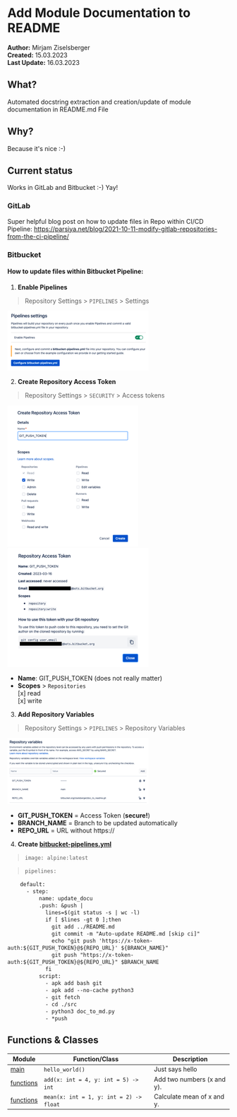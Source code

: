# Add Module Documentation to README

**Author:** Mirjam Ziselsberger  
**Created:** 15.03.2023  
**Last Update:** 16.03.2023

## What?
Automated docstring extraction and creation/update of module documentation in README.md File

## Why?
Because it's nice :-)

## Current status
Works in GitLab and Bitbucket :-) Yay!

### GitLab
Super helpful blog post on how to update files in Repo within CI/CD Pipeline: https://parsiya.net/blog/2021-10-11-modify-gitlab-repositories-from-the-ci-pipeline/

### Bitbucket

#### How to update files within Bitbucket Pipeline:

1. **Enable Pipelines**   

  > Repository Settings > `PIPELINES` > Settings  
  
  ![](images/bitbucket_enable_pipelines_small.png)
    

2. **Create Repository Access Token**  

  > Repository Settings > `SECURITY` > Access tokens  
   
   ![](images/create_repo_access_token_small.png)
   ![](images/access_token_info_small.png)  

  * **Name**: GIT_PUSH_TOKEN (does not really matter)    
  * **Scopes** > `Repositories`  
      [x] read  
      [x] write  


3. **Add Repository Variables**  

  > Repository Settings > `PIPELINES` > Repository Variables  
  
   ![](images/repo_variables_small.png)  

  * **GIT_PUSH_TOKEN** = Access Token (**secure!**)   
  * **BRANCH_NAME** = Branch to be updated automatically   
  * **REPO_URL** = URL without https://  


4. **Create [bitbucket-pipelines.yml](bitbucket-pipelines.yml)**


>     image: alpine:latest

>     pipelines:
        default:
          - step:
              name: update_docu
              .push: &push |
                lines=$(git status -s | wc -l)
                if [ $lines -gt 0 ];then
                  git add ../README.md
                  git commit -m "Auto-update README.md [skip ci]"
                  echo "git push 'https://x-token-auth:${GIT_PUSH_TOKEN}@${REPO_URL}' ${BRANCH_NAME}"
                  git push "https://x-token-auth:${GIT_PUSH_TOKEN}@${REPO_URL}" $BRANCH_NAME
                fi 
              script:
                - apk add bash git
                - apk add --no-cache python3
                - git fetch
                - cd ./src
                - python3 doc_to_md.py
                - *push
## Functions & Classes  
| Module | Function/Class | Description |
| --- | --- | --- |
| [main](./main.py) | `hello_world()` | Just says hello |
| [functions](./src/functions.py) | `add(x: int = 4, y: int = 5) -> int` | Add two numbers (x and y). |
| [functions](./src/functions.py) | `mean(x: int = 1, y: int = 2) -> float` | Calculate mean of x and y. |

